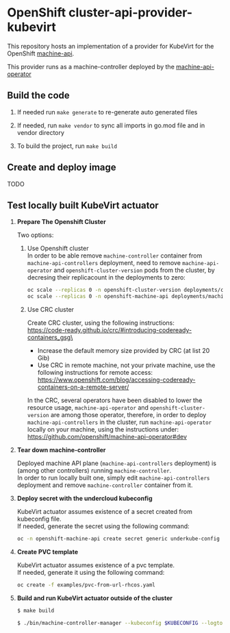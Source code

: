 # OpenShift cluster-api-provider-kubevirt

This repository hosts an implementation of a provider for KubeVirt for the
OpenShift [machine-api](https://github.com/openshift/cluster-api).

This provider runs as a machine-controller deployed by the
[machine-api-operator](https://github.com/openshift/machine-api-operator)

## Build the code

1. If needed run `make generate` to re-generate auto generated files

1. If needed, run `make vendor` to sync all imports in go.mod file and in vendor directory

1. To build the project, run `make build`

## Create and deploy image

TODO

## Test locally built KubeVirt actuator

1. **Prepare The Openshift Cluster**

   Two options:
   1. Use Openshift cluster\
      In order to be able remove `machine-controller` container from `machine-api-controllers` deployment, need to remove `machine-api-operator` and `openshift-cluster-version` pods from the cluster, by decresing their replicacount in the deployments to zero:
      ```sh
      oc scale --replicas 0 -n openshift-cluster-version deployments/cluster-version-operator\
      oc scale --replicas 0 -n openshift-machine-api deployments/machine-api-operator\
      ```
   2. Use CRC cluster

      Create CRC cluster, using the following instructions:\
      https://code-ready.github.io/crc/#introducing-codeready-containers_gsg\
      - Increase the default memory size provided by CRC (at list 20 Gib)
      - Use CRC in remote machine, not your private machine, use the following instructions for remote access:\
        https://www.openshift.com/blog/accessing-codeready-containers-on-a-remote-server/

      In the CRC, several operators have been disabled to lower the resource usage, `machine-api-operator` and `openshift-cluster-version` are among those operator, therefore, in order to deploy `machine-api-controllers` in the cluster, run `machine-api-operator` locally on your machine, using the instructions under:\
      https://github.com/openshift/machine-api-operator#dev

1. **Tear down machine-controller**

   Deployed machine API plane (`machine-api-controllers` deployment) is (among other
   controllers) running `machine-controller`.\
   In order to run locally built one, simply edit `machine-api-controllers` deployment and remove `machine-controller` container from it.

1. **Deploy secret with the undercloud kubeconfig**

   KubeVirt actuator assumes existence of a secret created from kubeconfig file.\
   If needed, generate the secret using the following command:
   ```sh
   oc -n openshift-machine-api create secret generic underkube-config --from-file=kubeconfig=$KUBECONFIG
   ```

1. **Create PVC template**

   KubeVirt actuator assumes existence of a pvc template.\
   If needed, generate it using the following command:
   ```sh
   oc create -f examples/pvc-from-url-rhcos.yaml
   ```

1. **Build and run KubeVirt actuator outside of the cluster**

   ```sh
   $ make build
   ```

   ```sh
   $ ./bin/machine-controller-manager --kubeconfig $KUBECONFIG --logtostderr -v 5 -alsologtostderr
   ```
